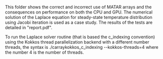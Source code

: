 This folder shows the correct and incorrect use of MATAR arrays and the consequences on performance on both the CPU and GPU. The numerical solution of the Laplace equation for steady-state temperature distribution using Jacobi iteration is used as a case study. The results of the tests are detailed in "report.pdf".

To run the Laplace solver routine (that is based the c_indexing convention) using the Kokkos thread parallelization backend with a different number threads, the syntax is
./carraykokkos_c_indexing --kokkos-threads=4
where the number 4 is the number of threads.
